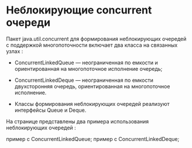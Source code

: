 # Неблокирующие concurrent очереди

Пакет java.util.concurrent для формирования неблокирующих очередей с поддержкой многопоточности 
включает два класса на связанных узлах :

- ConcurrentLinkedQueue — неограниченная по емкости и ориентированная на многопоточное исполнение 
очередь;
- ConcurrentLinkedDeque — неограниченная по емкости двухсторонняя очередь, ориентированная на 
  многопоточное исполнение.

- Классы формирования неблокирующих очередей реализуют интерфейсы Queue и Deque.

На странице представлены два примера использования неблокирующих очередей :

пример с ConcurrentLinkedQueue;
пример с ConcurrentLinkedDeque;
